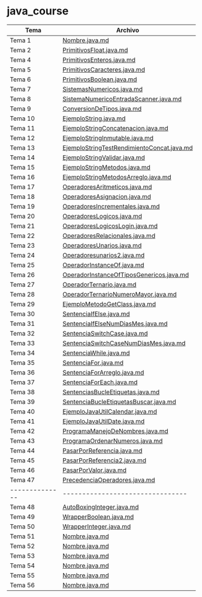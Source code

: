 # java_course

| Tema         | Archivo                 |
|--------------|-------------------------|
| Tema 1       | [Nombre.java.md](Nombre.java) |
| Tema 2       | [PrimitivosFloat.java.md](PrimitivosFloat.java) |
| Tema 4       | [PrimitivosEnteros.java.md](PrimitivosEnteros.java) |
| Tema 5       | [PrimitivosCaracteres.java.md](PrimitivosCaracteres.java) |
| Tema 6       | [PrimitivosBoolean.java.md](PrimitivosBoolean.java) |
| Tema 7       | [SistemasNumericos.java.md](SistemasNumericos.java) |
| Tema 8       | [SistemaNumericoEntradaScanner.java.md](SistemasNumericosEntradaScanner.java) |
| Tema 9       | [ConversionDeTipos.java.md](ConversionDeTipos.java) |
| Tema 10      | [EjemploString.java.md](EjemploString.java) |
| Tema 11      | [EjemploStringConcatenacion.java.md](EjemploStringConcatenacion.java) |
| Tema 12      | [EjemploStringInmutable.java.md](EjemploStringInmutable.java) |
| Tema 13      | [EjemploStringTestRendimientoConcat.java.md](EjemploStringTestRendimientoConcat.java) |
| Tema 14      | [EjemploStringValidar.java.md](EjemploStringValidar.java) |
| Tema 15      | [EjemploStringMetodos.java.md](EjemploStringMetodos.java) |
| Tema 16      | [EjemploStringMetodosArreglo.java.md](EjemploStringMetodosArreglo.java) |
| Tema 17      | [OperadoresAritmeticos.java.md](OperadoresAritmeticos.java) |
| Tema 18      | [OperadoresAsignacion.java.md](OperadoresAsignacion.java) |
| Tema 19      | [OperadoresIncrementales.java.md](OperadoresIncrementales.java) |
| Tema 20      | [OperadoresLogicos.java.md](OperadoresLogicos.java) |
| Tema 21      | [OperadoresLogicosLogin.java.md](OperadoresLogicosLogin.java) |
| Tema 22      | [OperadoresRelacionales.java.md](OperadoresRelacionales.java) |
| Tema 23      | [OperadoresUnarios.java.md](OperadoresUnarios.java) |
| Tema 24      | [Operadoresunarios2.java.md](Operadoresunarios2.java) |
| Tema 25      | [OperadorInstanceOf.java.md](OperadorInstanceOf.java) |
| Tema 26      | [OperadorInstanceOfTiposGenericos.java.md](OperadorInstanceOfTiposGenericos.java) |
| Tema 27      | [OperadorTernario.java.md](OperadorTernario.java) |
| Tema 28      | [OperadorTernarioNumeroMayor.java.md](OperadorTernarioNumeroMayor.java) |
| Tema 29      | [EjemploMetodoGetClass.java.md](EjemploMetodoGetClass.java) |
| Tema 30      | [SentenciaIfElse.java.md](SentenciaIfElse.java) |
| Tema 31      | [SentenciaIfElseNumDiasMes.java.md](SentenciaIfElseNumDiasMes.java) |
| Tema 32      | [SentenciaSwitchCase.java.md](SentenciaSwitchCase.java) |
| Tema 33      | [SentenciaSwitchCaseNumDiasMes.java.md](SentenciaSwitchCaseNumDiasMes.java) |
| Tema 34      | [SentenciaWhile.java.md](SentenciaWhile.java) |
| Tema 35      | [SentenciaFor.java.md](SentenciaFor.java) |
| Tema 36      | [SentenciaForArreglo.java.md](SentenciaForArreglo.java) |
| Tema 37      | [SentenciaForEach.java.md](SentenciaForEach.java) |
| Tema 38      | [SentenciasBucleEtiquetas.java.md](SentenciasBucleEtiquetas.java) |
| Tema 39      | [SentenciaBucleEtiquetasBuscar.java.md](SentenciaBucleEtiquetasBuscar.java) |
| Tema 40      | [EjemploJavaUtilCalendar.java.md](EjemploJavaUtilCalendar.java) |
| Tema 41      | [EjemploJavaUtilDate.java.md](EjemploJavaUtilDate.java) |
| Tema 42      | [ProgramaManejoDeNombres.java.md](ProgramaManejoDeNombres.java) |
| Tema 43      | [ProgramaOrdenarNumeros.java.md](ProgramaOrdenarNumeros.java) |
| Tema 44      | [PasarPorReferencia.java.md](PasarPorReferencia.java) |
| Tema 45      | [PasarPorReferencia2.java.md](PasarPorReferencia2.java) |
| Tema 46      | [PasarPorValor.java.md](PasarPorValor.java) |
| Tema 47      | [PrecedenciaOperadores.java.md](PrecedenciaOperadores.java) |
|--------------|--------------------------------|
| Tema 48      | [AutoBoxingInteger.java.md](AutoBoxingInteger.java) |
| Tema 49      | [WrapperBoolean.java.md](WrapperBoolean.java) |
| Tema 50      | [WrapperInteger.java.md](WrapperInteger.java) |
| Tema 51      | [Nombre.java.md](Nombre.java) |
| Tema 52      | [Nombre.java.md](Nombre.java) |
| Tema 53      | [Nombre.java.md](Nombre.java) |
| Tema 54      | [Nombre.java.md](Nombre.java) |
| Tema 55      | [Nombre.java.md](Nombre.java) |
| Tema 56      | [Nombre.java.md](Nombre.java) |
